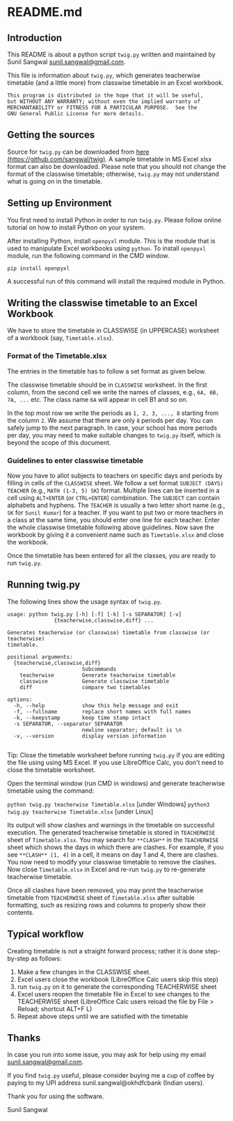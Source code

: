 # README.md

## Introduction

This README is about a python script `twig.py` written and maintained by Sunil Sangwal <sunil.sangwal@gmail.com>.

This file is information about `twig.py`, which generates teacherwise timetable (and a little more) from classwise timetable in an Excel workbook.

    This program is distributed in the hope that it will be useful,
    but WITHOUT ANY WARRANTY; without even the implied warranty of
    MERCHANTABILITY or FITNESS FOR A PARTICULAR PURPOSE.  See the
    GNU General Public License for more details.

## Getting the sources

Source for `twig.py` can be downloaded from [here (https://github.com/sangwal/twig)](https://github.com/sangwal/twig). A sample timetable in MS Excel xlsx format can also be downloaded. Please note that you should not change the format of the classwise timetable; otherwise, `twig.py` may not understand what is going on in the timetable.

## Setting up Environment

You first need to install Python in order to run `twig.py`. Please follow online tutorial on how to install Python on your system.

After installing Python, install `openpyxl` module. This is the module that is used to manipulate Excel workbooks using `python`. To install `openpyxl` module, run the following command in the CMD window.

`pip install openpyxl`

A successful run of this command will install the required module in Python.

## Writing the classwise timetable to an Excel Workbook

We have to store the timetable in CLASSWISE (in UPPERCASE) worksheet of a workbook (say, `Timetable.xlsx`).

### Format of the Timetable.xlsx

The entries in the timetable has to follow a set format as given below.

The classwise timetable should be in `CLASSWISE` worksheet. In the first column, from the second cell we write the names of classes, e.g., `6A, 6B, 7A, ...` etc. The class name `6A` will appear in cell B1 and so on.

In the top most row we write the periods as `1, 2, 3, ..., 8` starting from the column `2`. We assume that there are only `8` periods per day. You can safely jump to the next paragraph. In case, your school has more periods per day, you may need to make suitable changes to `twig.py` itself, which is beyond the scope of this document.

### Guidelines to enter classwise timetable

Now you have to allot subjects to teachers on specific days and periods by filling in cells of the `CLASSWISE` sheet. We follow a set format `SUBJECT (DAYS) TEACHER` (e.g., `MATH (1-3, 5) SK`) format. Multiple lines can be inserted in a cell using `ALT+ENTER` (or `CTRL+ENTER`) combination. The `SUBJECT` can contain alphabets and hyphens. The `TEACHER` is usually a two letter short name (e.g., `SK` for `Sunil Kumar`) for a teacher. If you want to put two or more teachers in a class at the same time, you should enter one line for each teacher. Enter the whole classwise timetable following above guidelines. Now save the workbook by giving it a convenient name such as `Timetable.xlsx` and close the workbook.

Once the timetable has been entered for all the classes, you are ready to run `twig.py`.

## Running twig.py

The following lines show the usage syntax of `twig.py`.

```
usage: python twig.py [-h] [-f] [-k] [-s SEPARATOR] [-v]
               {teacherwise,classwise,diff} ...

Generates teacherwise (or classwise) timetable from classwise (or teacherwise)
timetable.

positional arguments:
  {teacherwise,classwise,diff}
                        Subcommands
    teacherwise         Generate teacherwise timetable
    classwise           Generate classwise timetable
    diff                compare two timetables

options:
  -h, --help            show this help message and exit
  -f, --fullname        replace short names with full names
  -k, --keepstamp       keep time stamp intact
  -s SEPARATOR, --separator SEPARATOR
                        newline separator; default is \n
  -v, --version         display version information
 
```

Tip: Close the timetable worksheet before running `twig.py` if you are editing the file using using MS Excel. If you use LibreOffice Calc, you don't need to close the timetable worksheet.

Open the terminal window (run CMD in windows) and generate teacherwise timetable using the command:

`python twig.py teacherwise Timetable.xlsx` [under Windows]
`python3 twig.py teacherwise Timetable.xlsx` [under Linux]

Its output will show clashes and warnings in the timetable on successful execution. The generated teacherwise timetable is stored in `TEACHERWISE` sheet of `Timetable.xlsx`. You may search for `**CLASH**` in the `TEACHERWISE` sheet which shows the days in which there are clashes. For example, if you see `**CLASH** [1, 4]` in a cell, it means on day 1 and 4, there are clashes. You now need to modify your classwise timetable to remove the clashes. Now close `Timetable.xlsx` in Excel and re-run `twig.py` to re-generate teacherwise timetable.

Once all clashes have been removed, you may print the teacherwise timetable from `TEACHERWISE` sheet of `Timetable.xlsx` after suitable formatting, such as resizing rows and columns to properly show their contents.

## Typical workflow

Creating timetable is not a straight forward process; rather it is done step-by-step as follows:

1. Make a few changes in the CLASSWISE sheet.
2. Excel users close the workbook (LibreOffice Calc users skip this step)
3. run `twig.py` on it to generate the corresponding TEACHERWISE sheet
4. Excel users reopen the timetable file in Excel to see changes to the TEACHERWISE sheet (LibreOffice Calc users reload the file by File > Reload; shortcut ALT+F L)
5. Repeat above steps until we are satisfied with the timetable

## Thanks

In case you run into some issue, you may ask for help using my email [sunil.sangwal@gmail.com](mailto:sunil.sangwal@gmail.com).

If you find `twig.py` useful, please consider buying me a cup of coffee by paying to my UPI address sunil.sangwal@okhdfcbank (Indian users).

Thank you for using the software.

Sunil Sangwal

